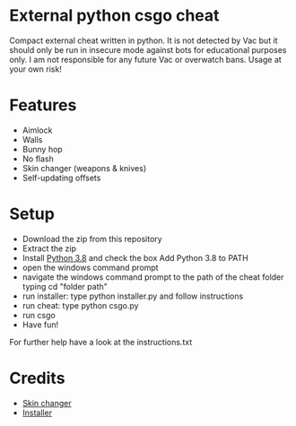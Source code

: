# External python csgo cheat

Compact external cheat written in python. It is not detected by Vac but it should only be run in insecure mode against bots for educational purposes only.
I am not responsible for any future Vac or overwatch bans. Usage at your own risk! 



# Features

- Aimlock
- Walls
- Bunny hop
- No flash
- Skin changer (weapons & knives)
- Self-updating offsets

# Setup

- Download the zip from this repository
- Extract the zip
- Install [Python 3.8](https://www.python.org/downloads/) and check the box Add Python 3.8 to PATH
- open the windows command prompt
- navigate the windows command prompt to the path of the cheat folder typing cd "folder path"
- run installer: type python installer.py and follow instructions 
- run cheat: type python csgo.py
- run csgo
- Have fun!

For further help have a look at the instructions.txt

# Credits

- [Skin changer](https://github.com/0xf1a/xSkins) 
- [Installer](https://github.com/XanOpiat) 
